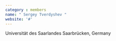 ```yaml
---
category : members
name: " Sergey Tverdyshev " 
website: '#'
---
```

Universität des Saarlandes
Saarbrücken, Germany

